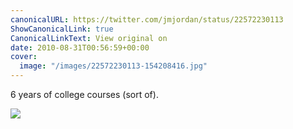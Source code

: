```yaml
---
canonicalURL: https://twitter.com/jmjordan/status/22572230113
ShowCanonicalLink: true
CanonicalLinkText: View original on
date: 2010-08-31T00:56:59+00:00
cover:
  image: "/images/22572230113-154208416.jpg"
---
```

6 years of college courses (sort of).

![](/images/22572230113-154208416.jpg)